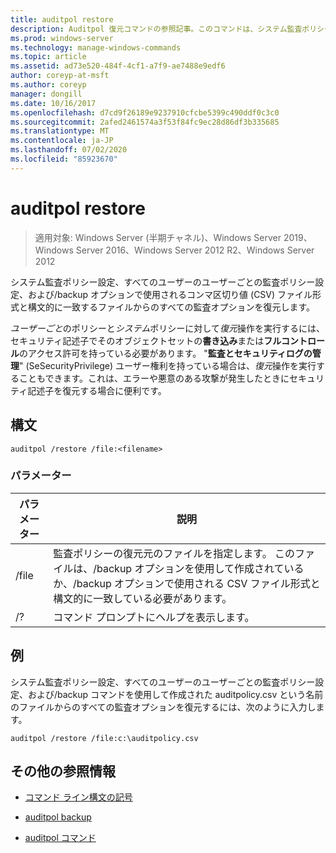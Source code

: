 ```yaml
---
title: auditpol restore
description: Auditpol 復元コマンドの参照記事。このコマンドは、システム監査ポリシーの設定、すべてのユーザーのユーザーごとの監査ポリシー設定、および/backup オプションで使用されるコンマ区切り値 (CSV) ファイル形式と構文的に一致するファイルからのすべての監査オプションを復元します。
ms.prod: windows-server
ms.technology: manage-windows-commands
ms.topic: article
ms.assetid: ad73e520-484f-4cf1-a7f9-ae7488e9edf6
author: coreyp-at-msft
ms.author: coreyp
manager: dongill
ms.date: 10/16/2017
ms.openlocfilehash: d7cd9f26189e9237910cfcbe5399c490ddf0c3c0
ms.sourcegitcommit: 2afed2461574a3f53f84fc9ec28d86df3b335685
ms.translationtype: MT
ms.contentlocale: ja-JP
ms.lasthandoff: 07/02/2020
ms.locfileid: "85923670"
---
```

# <a name="auditpol-restore"></a>auditpol restore

> 適用対象: Windows Server (半期チャネル)、Windows Server 2019、Windows Server 2016、Windows Server 2012 R2、Windows Server 2012

システム監査ポリシー設定、すべてのユーザーのユーザーごとの監査ポリシー設定、および/backup オプションで使用されるコンマ区切り値 (CSV) ファイル形式と構文的に一致するファイルからのすべての監査オプションを復元します。

*ユーザーごと*のポリシーと*システム*ポリシーに対して*復元*操作を実行するには、セキュリティ記述子でそのオブジェクトセットの**書き込み**または**フルコントロール**のアクセス許可を持っている必要があります。 "**監査とセキュリティログの管理**" (SeSecurityPrivilege) ユーザー権利を持っている場合は、*復元*操作を実行することもできます。これは、エラーや悪意のある攻撃が発生したときにセキュリティ記述子を復元する場合に便利です。

## <a name="syntax"></a>構文

```
auditpol /restore /file:<filename>
```

### <a name="parameters"></a>パラメーター

| パラメーター | 説明 |
| ------- | -------- |
| /file | 監査ポリシーの復元元のファイルを指定します。 このファイルは、/backup オプションを使用して作成されているか、/backup オプションで使用される CSV ファイル形式と構文的に一致している必要があります。 |
| /? |コマンド プロンプトにヘルプを表示します。 |

## <a name="examples"></a>例

システム監査ポリシー設定、すべてのユーザーのユーザーごとの監査ポリシー設定、および/backup コマンドを使用して作成された auditpolicy.csv という名前のファイルからのすべての監査オプションを復元するには、次のように入力します。

```
auditpol /restore /file:c:\auditpolicy.csv
```

## <a name="additional-references"></a>その他の参照情報

- [コマンド ライン構文の記号](command-line-syntax-key.md)

- [auditpol backup](auditpol-backup.md)

- [auditpol コマンド](auditpol.md)
